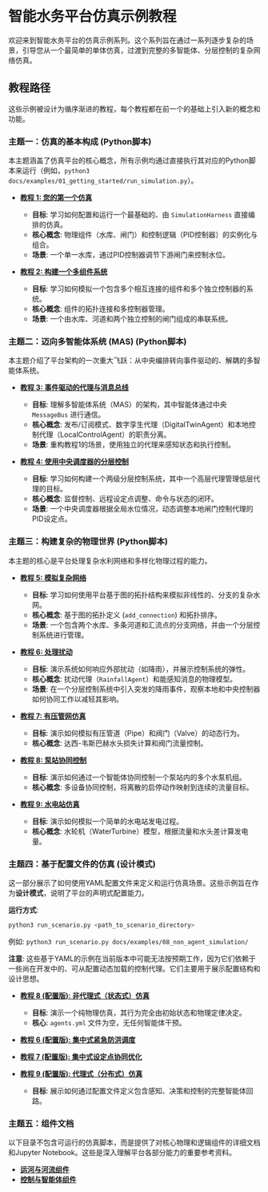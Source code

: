 # 智能水务平台仿真示例教程

欢迎来到智能水务平台的仿真示例系列。这个系列旨在通过一系列逐步复杂的场景，引导您从一个最简单的单体仿真，过渡到完整的多智能体、分层控制的复杂网络仿真。

## 教程路径

这些示例被设计为循序渐进的教程，每个教程都在前一个的基础上引入新的概念和功能。

### 主题一：仿真的基本构成 (Python脚本)

本主题涵盖了仿真平台的核心概念，所有示例均通过直接执行其对应的Python脚本来运行（例如，`python3 docs/examples/01_getting_started/run_simulation.py`）。

- **[教程 1: 您的第一个仿真](./01_getting_started/README.md)**
  - **目标**: 学习如何配置和运行一个最基础的、由 `SimulationHarness` 直接编排的仿真。
  - **核心概念**: 物理组件（水库、闸门）和控制逻辑（PID控制器）的实例化与组合。
  - **场景**: 一个单一水库，通过PID控制器调节下游闸门来控制水位。

- **[教程 2: 构建一个多组件系统](./02_multi_component_systems/README.md)**
  - **目标**: 学习如何模拟一个包含多个相互连接的组件和多个独立控制器的系统。
  - **核心概念**: 组件的拓扑连接和多控制器管理。
  - **场景**: 一个由水库、河道和两个独立控制的闸门组成的串联系统。

### 主题二：迈向多智能体系统 (MAS) (Python脚本)

本主题介绍了平台架构的一次重大飞跃：从中央编排转向事件驱动的、解耦的多智能体系统。

- **[教程 3: 事件驱动的代理与消息总线](./03_event_driven_agents/README.md)**
  - **目标**: 理解多智能体系统（MAS）的架构，其中智能体通过中央 `MessageBus` 进行通信。
  - **核心概念**: 发布/订阅模式、数字孪生代理（DigitalTwinAgent）和本地控制代理（LocalControlAgent）的职责分离。
  - **场景**: 重构教程1的场景，使用独立的代理来感知状态和执行控制。

- **[教程 4: 使用中央调度器的分层控制](./04_hierarchical_control/README.md)**
  - **目标**: 学习如何构建一个两级分层控制系统，其中一个高层代理管理低层代理的目标。
  - **核心概念**: 监督控制、远程设定点调整、命令与状态的闭环。
  - **场景**: 一个中央调度器根据全局水位情况，动态调整本地闸门控制代理的PID设定点。

### 主题三：构建复杂的物理世界 (Python脚本)

本主题的核心是平台处理复杂水利网络和多样化物理过程的能力。

- **[教程 5: 模拟复杂网络](./05_complex_networks/README.md)**
  - **目标**: 学习如何使用平台基于图的拓扑结构来模拟非线性的、分支的复杂水网。
  - **核心概念**: 基于图的拓扑定义 (`add_connection`) 和拓扑排序。
  - **场景**: 一个包含两个水库、多条河道和汇流点的分支网络，并由一个分层控制系统进行管理。

- **[教程 6: 处理扰动](./06_handling_disturbances/README.md)**
  - **目标**: 演示系统如何响应外部扰动（如降雨），并展示控制系统的弹性。
  - **核心概念**: 扰动代理（`RainfallAgent`）和能感知消息的物理模型。
  - **场景**: 在一个分层控制系统中引入突发的降雨事件，观察本地和中央控制器如何协同工作以减轻其影响。

- **[教程 7: 有压管网仿真](./07_pipe_and_valve/README.md)**
  - **目标**: 演示如何模拟有压管道（Pipe）和阀门（Valve）的动态行为。
  - **核心概念**: 达西-韦斯巴赫水头损失计算和阀门流量控制。

- **[教程 8: 泵站协同控制](./08_pump_station_control/README.md)**
  - **目标**: 演示如何通过一个智能体协同控制一个泵站内的多个水泵机组。
  - **核心概念**: 多设备协同控制，将离散的启停动作映射到连续的流量目标。

- **[教程 9: 水电站仿真](./09_hydropower_plant/README.md)**
  - **目标**: 演示如何模拟一个简单的水电站发电过程。
  - **核心概念**: 水轮机（WaterTurbine）模型，根据流量和水头差计算发电量。

### 主题四：基于配置文件的仿真 (设计模式)

这一部分展示了如何使用YAML配置文件来定义和运行仿真场景。这些示例旨在作为**设计模式**，说明了平台的声明式配置能力。

**运行方式**:
```bash
python3 run_scenario.py <path_to_scenario_directory>
```
例如: `python3 run_scenario.py docs/examples/08_non_agent_simulation/`

**注意**: 这些基于YAML的示例在当前版本中可能无法按预期工作，因为它们依赖于一些尚在开发中的、可从配置动态加载的控制代理。它们主要用于展示配置结构和设计思想。

- **[教程 8 (配置版): 非代理式（状态式）仿真](./08_non_agent_simulation/README.md)**
  - **目标**: 演示一个纯物理仿真，其行为完全由初始状态和物理定律决定。
  - **核心**: `agents.yml` 文件为空，无任何智能体干预。

- **[教程 6 (配置版): 集中式紧急防洪调度](./06_centralized_emergency_override/README.md)**
- **[教程 7 (配置版): 集中式设定点协同优化](./07_centralized_setpoint_optimization/README.md)**
- **[教程 9 (配置版): 代理式（分布式）仿真](./09_agent_based_distributed_control/README.md)**
  - **目标**: 展示如何通过配置文件定义包含感知、决策和控制的完整智能体回路。

### 主题五：组件文档

以下目录不包含可运行的仿真脚本，而是提供了对核心物理和逻辑组件的详细文档和Jupyter Notebook。这些是深入理解平台各部分能力的重要参考资料。

- **[运河与河流组件](./10_canal_system/README.md)**
- **[控制与智能体组件](./11_control_and_agents/README.md)**
